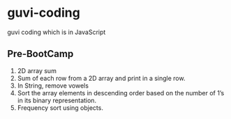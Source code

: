 # guvi-coding
guvi coding which is in JavaScript

## Pre-BootCamp
  1. 2D array sum
  2. Sum of each row from a 2D array and print in a single row.
  3. In String, remove vowels
  4. Sort the array elements in descending order based on the number of 1’s in its binary representation.
  5. Frequency sort using objects.

